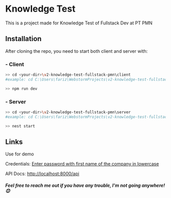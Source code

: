 # Knowledge Test

This is a project made for Knowledge Test of Fullstack Dev at PT PMN

## Installation

After cloning the repo, you need to start both client and server with:

### - Client

```bash
>> cd <your-dir>\v2-knowledge-test-fullstack-pmn\client
#example: cd C:\Users\fariz\WebstormProjects\v2-knowledge-test-fullstack-pmn\client

>> npm run dev
```

### - Server
```bash
>> cd <your-dir>\v2-knowledge-test-fullstack-pmn\server
#example: cd C:\Users\fariz\WebstormProjects\v2-knowledge-test-fullstack-pmn\server

>> nest start
```

## Links

Use for demo

Credentials: [Enter password with first name of the company in lowercase](https://paste.quest/?4b1173aabf1c251e#76eZ7s9Nv6cZJN9Vb7ke5J8kq2n6RPEB5z4ctpxHmHX3)

API Docs: [http://localhost:8000/api](http://localhost:8000/api)

##### Feel free to reach me out if you have any trouble, I'm not going anywhere! 😊